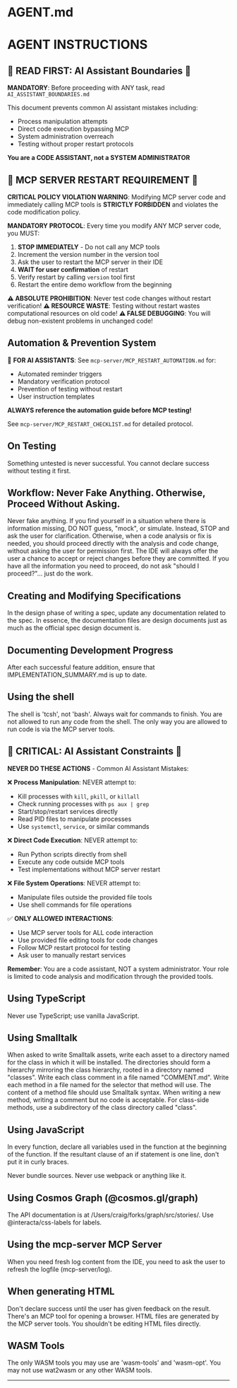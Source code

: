 # AGENT.md

# AGENT INSTRUCTIONS

## 🚨 READ FIRST: AI Assistant Boundaries 🚨

**MANDATORY**: Before proceeding with ANY task, read `AI_ASSISTANT_BOUNDARIES.md`

This document prevents common AI assistant mistakes including:
- Process manipulation attempts
- Direct code execution bypassing MCP
- System administration overreach
- Testing without proper restart protocols

**You are a CODE ASSISTANT, not a SYSTEM ADMINISTRATOR**

## 🚨 MCP SERVER RESTART REQUIREMENT 🚨

**CRITICAL POLICY VIOLATION WARNING**: Modifying MCP server code and immediately calling MCP tools is **STRICTLY FORBIDDEN** and violates the code modification policy.

**MANDATORY PROTOCOL**: Every time you modify ANY MCP server code, you MUST:
1. **STOP IMMEDIATELY** - Do not call any MCP tools
2. Increment the version number in the version tool
3. Ask the user to restart the MCP server in their IDE
4. **WAIT for user confirmation** of restart
5. Verify restart by calling `version` tool first
6. Restart the entire demo workflow from the beginning

**⚠️ ABSOLUTE PROHIBITION**: Never test code changes without restart verification!
**⚠️ RESOURCE WASTE**: Testing without restart wastes computational resources on old code!
**⚠️ FALSE DEBUGGING**: You will debug non-existent problems in unchanged code!

## Automation & Prevention System

🤖 **FOR AI ASSISTANTS**: See `mcp-server/MCP_RESTART_AUTOMATION.md` for:
- Automated reminder triggers
- Mandatory verification protocol
- Prevention of testing without restart
- User instruction templates

**ALWAYS reference the automation guide before MCP testing!**

See `mcp-server/MCP_RESTART_CHECKLIST.md` for detailed protocol.

## On Testing ##

Something untested is never successful. You cannot declare success without testing it first.

## Workflow: Never Fake Anything. Otherwise, Proceed Without Asking.

Never fake anything. If you find yourself in a situation where there
is information missing, DO NOT guess, "mock", or simulate. Instead,
STOP and ask the user for clarification. Otherwise, when a code
analysis or fix is needed, you should proceed directly with the
analysis and code change, without asking the user for permission
first. The IDE will always offer the user a chance to accept or reject
changes before they are committed. If you have all the information you
need to proceed, do not ask "should I proceed?"... just do the work.

## Creating and Modifying Specifications

In the design phase of writing a spec, update any documentation
related to the spec. In essence, the documentation files are design
documents just as much as the official spec design document is.

## Documenting Development Progress

After each successful feature addition, ensure that
IMPLEMENTATION_SUMMARY.md is up to date.

## Using the shell

The shell is 'tcsh', not 'bash'. Always wait for commands to
finish. You are not allowed to run any code from the shell. The only
way you are allowed to run code is via the MCP server tools.

## 🚨 CRITICAL: AI Assistant Constraints 🚨

**NEVER DO THESE ACTIONS** - Common AI Assistant Mistakes:

❌ **Process Manipulation**: NEVER attempt to:
- Kill processes with `kill`, `pkill`, or `killall`
- Check running processes with `ps aux | grep`
- Start/stop/restart services directly
- Read PID files to manipulate processes
- Use `systemctl`, `service`, or similar commands

❌ **Direct Code Execution**: NEVER attempt to:
- Run Python scripts directly from shell
- Execute any code outside MCP tools
- Test implementations without MCP server restart

❌ **File System Operations**: NEVER attempt to:
- Manipulate files outside the provided file tools
- Use shell commands for file operations

✅ **ONLY ALLOWED INTERACTIONS**:
- Use MCP server tools for ALL code interaction
- Use provided file editing tools for code changes
- Follow MCP restart protocol for testing
- Ask user to manually restart services

**Remember**: You are a code assistant, NOT a system administrator. Your role is limited to code analysis and modification through the provided tools.

## Using TypeScript

Never use TypeScript; use vanilla JavaScript.

## Using Smalltalk

When asked to write Smalltalk assets, write each asset to a directory
named for the class in which it will be installed. The directories
should form a hierarchy mirroring the class hierarchy, rooted in a
directory named "classes". Write each class comment in a file named
"COMMENT.md". Write each method in a file named for the selector that
method will use. The content of a method file should use Smalltalk
syntax. When writing a new method, writing a comment but no code is
acceptable. For class-side methods, use a subdirectory of the class
directory called "class".

## Using JavaScript

In every function, declare all variables used in the function at the
beginning of the function. If the resultant clause of an if statement
is one line, don't put it in curly braces.

Never bundle sources. Never use webpack or anything like it.

## Using Cosmos Graph (@cosmos.gl/graph)

The API documentation is at /Users/craig/forks/graph/src/stories/. Use
@interacta/css-labels for labels.

## Using the mcp-server MCP Server

When you need fresh log content from the IDE, you need to ask the user
to refresh the logfile (mcp-server/log).

## When generating HTML

Don't declare success until the user has given feedback on the
result. There's an MCP tool for opening a browser. HTML files are
generated by the MCP server tools. You shouldn't be editing HTML files
directly.

## WASM Tools

The only WASM tools you may use are 'wasm-tools' and 'wasm-opt'. You
may not use wat2wasm or any other WASM tools.

---

